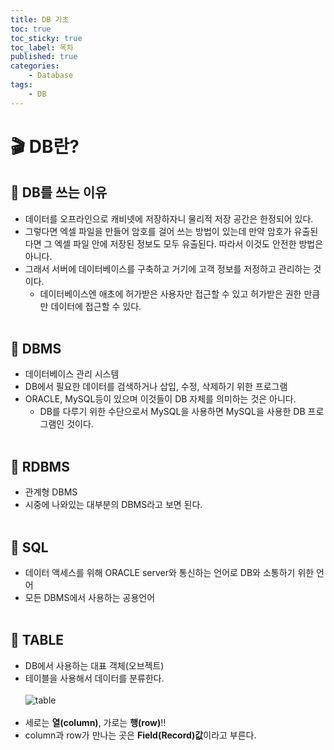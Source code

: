 ```yaml
---
title: DB 기초
toc: true
toc_sticky: true
toc_label: 목차
published: true
categories:
    - Database
tags:
    - DB
---
```


# 🎬 DB란?<br>

## 🔸 DB를 쓰는 이유
* 데이터를 오프라인으로 캐비넷에 저장하자니 물리적 저장 공간은 한정되어 있다. 
* 그렇다면 엑셀 파일을 만들어 암호를 걸어 쓰는 방법이 있는데 만약 암호가 유출된다면 그 엑셀 파일 안에 저장된 정보도 모두 유출된다. 따라서 이것도 안전한 방법은 아니다.
* 그래서 서버에 데이터베이스를 구축하고 거기에 고객 정보를 저정하고 관리하는 것이다. 
    * 데이터베이스엔 애초에 허가받은 사용자만 접근할 수 있고 허가받은 권한 만큼만 데이터에 접근할 수 있다.<br><br>

## 🔸 DBMS
* 데이터베이스 관리 시스템
* DB에서 필요한 데이터를 검색하거나 삽입, 수정, 삭제하기 위한 프로그램
* ORACLE, MySQL등이 있으며 이것들이 DB 자체를 의미하는 것은 아니다.
    * DB를 다루기 위한 수단으로서 MySQL을 사용하면 MySQL을 사용한 DB 프로그램인 것이다.<br><br>
    
## 🔸 RDBMS
* 관계형 DBMS
* 시중에 나와있는 대부분의 DBMS라고 보면 된다.<br><br>

## 🔸 SQL
* 데이터 액세스를 위해 ORACLE server와 통신하는 언어로 DB와 소통하기 위한 언어
* 모든 DBMS에서 사용하는 공용언어<br><br>

## 🔸 TABLE
* DB에서 사용하는 대표 객체(오브젝트)
* 테이블을 사용해서 데이터를 분류한다.<br><br>
![table](../../assets/images/table.png)<br><br>
* 세로는 **열(column)**, 가로는 **행(row)**!!
* column과 row가 만나는 곳은 **Field(Record)값**이라고 부른다.<br>
